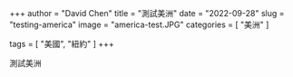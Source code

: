 +++
author = "David Chen"
title = "測試美洲"
date = "2022-09-28"
slug = "testing-america"
image = "america-test.JPG"
categories = [
    "美洲"
]

tags = [
    "美國",
    "紐約"
]
+++

測試美洲